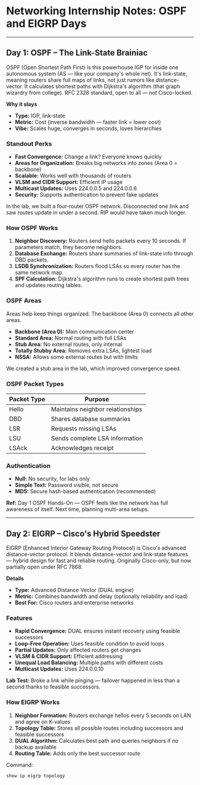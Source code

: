 # Networking Internship Notes: OSPF and EIGRP Days

---

## Day 1: OSPF – The Link-State Brainiac

OSPF (Open Shortest Path First) is this powerhouse IGP for inside one autonomous system (AS — like your company's whole net). It's link-state, meaning routers share full maps of links, not just rumors like distance-vector. It calculates shortest paths with Dijkstra's algorithm (that graph wizardry from college). RFC 2328 standard, open to all — not Cisco-locked.

**Why it slays**
- **Type:** IGP, link-state  
- **Metric:** Cost (inverse bandwidth — faster link = lower cost)  
- **Vibe:** Scales huge, converges in seconds, loves hierarchies  

### Standout Perks
- **Fast Convergence:** Change a link? Everyone knows quickly  
- **Areas for Organization:** Breaks big networks into zones (Area 0 = backbone)  
- **Scalable:** Works well with thousands of routers  
- **VLSM and CIDR Support:** Efficient IP usage  
- **Multicast Updates:** Uses 224.0.0.5 and 224.0.0.6  
- **Security:** Supports authentication to prevent fake updates  

In the lab, we built a four-router OSPF network. Disconnected one link and saw routes update in under a second. RIP would have taken much longer.

### How OSPF Works
1. **Neighbor Discovery:** Routers send hello packets every 10 seconds. If parameters match, they become neighbors.  
2. **Database Exchange:** Routers share summaries of link-state info through DBD packets.  
3. **LSDB Synchronization:** Routers flood LSAs so every router has the same network map.  
4. **SPF Calculation:** Dijkstra's algorithm runs to create shortest path trees and updates routing tables.  

### OSPF Areas
Areas help keep things organized. The backbone (Area 0) connects all other areas.

- **Backbone (Area 0):** Main communication center  
- **Standard Area:** Normal routing with full LSAs  
- **Stub Area:** No external routes, only internal  
- **Totally Stubby Area:** Removes extra LSAs, lightest load  
- **NSSA:** Allows some external routes but with limits  

We created a stub area in the lab, which improved convergence speed.

### OSPF Packet Types
| Packet Type | Purpose |
|--------------|----------|
| Hello | Maintains neighbor relationships |
| DBD | Shares database summaries |
| LSR | Requests missing LSAs |
| LSU | Sends complete LSA information |
| LSAck | Acknowledges receipt |

### Authentication
- **Null:** No security, for labs only  
- **Simple Text:** Password visible, not secure  
- **MD5:** Secure hash-based authentication (recommended)

**Ref:** Day 1 OSPF Hands-On — OSPF feels like the network has full awareness of itself. Next time, planning multi-area setups.

---

## Day 2: EIGRP – Cisco's Hybrid Speedster

EIGRP (Enhanced Interior Gateway Routing Protocol) is Cisco's advanced distance-vector protocol. It blends distance-vector and link-state features — hybrid design for fast and reliable routing. Originally Cisco-only, but now partially open under RFC 7868.

**Details**
- **Type:** Advanced Distance Vector (DUAL engine)  
- **Metric:** Combines bandwidth and delay (optionally reliability and load)  
- **Best For:** Cisco routers and enterprise networks  

### Features
- **Rapid Convergence:** DUAL ensures instant recovery using feasible successors  
- **Loop-Free Operation:** Uses feasible condition to avoid loops  
- **Partial Updates:** Only affected routers get changes  
- **VLSM & CIDR Support:** Efficient addressing  
- **Unequal Load Balancing:** Multiple paths with different costs  
- **Multicast Updates:** Uses 224.0.0.10  

**Lab Test:** Broke a link while pinging — failover happened in less than a second thanks to feasible successors.

### How EIGRP Works
1. **Neighbor Formation:** Routers exchange hellos every 5 seconds on LAN and agree on K-values  
2. **Topology Table:** Stores all possible routes including successors and feasible successors  
3. **DUAL Algorithm:** Calculates best path and queries neighbors if no backup available  
4. **Routing Table:** Adds only the best successor route  

Command:  
```bash
show ip eigrp topology
